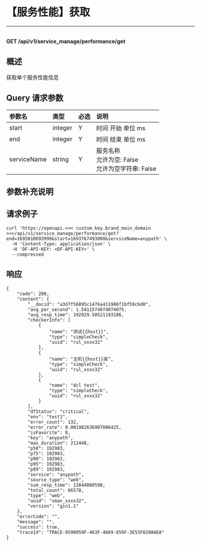 # 【服务性能】获取

---

<br />**GET /api/v1/service_manage/performance/get**

## 概述
获取单个服务性能信息




## Query 请求参数

| 参数名        | 类型     | 必选   | 说明              |
|:-----------|:-------|:-----|:----------------|
| start | integer | Y | 时间 开始 单位 ms<br> |
| end | integer | Y | 时间 结束 单位 ms<br> |
| serviceName | string | Y | 服务名称<br>允许为空: False <br>允许为空字符串: False <br> |

## 参数补充说明





## 请求例子
```shell
curl 'https://openapi.<<< custom_key.brand_main_domain >>>/api/v1/service_manage/performance/get?end=1693810693999&start=1693767493000&serviceName=anypath' \
  -H 'Content-Type: application/json' \
  -H 'DF-API-KEY: <DF-API-KEY>' \
  --compressed
```




## 响应
```shell
{
    "code": 200,
    "content": {
        "__docid": "a3d7f56895c1476a411986f1bf59c6d0",
        "avg_per_second": 1.5411574074074075,
        "avg_resp_time": 192929.50521193186,
        "checkerInfo": [
            {
                "name": "测试{{host}}",
                "type": "simpleCheck",
                "uuid": "rul_xxxx32"
            },
            {
                "name": "主机{{host}}高",
                "type": "simpleCheck",
                "uuid": "rul_xxxx32"
            },
            {
                "name": "dcl test",
                "type": "simpleCheck",
                "uuid": "rul_xxxx32"
            }
        ],
        "dfStatus": "critical",
        "env": "test1",
        "error_count": 132,
        "error_rate": 0.001982636907086425,
        "isFavorite": 0,
        "key": "anypath",
        "max_duration": 212448,
        "p50": 192983,
        "p75": 192983,
        "p90": 192983,
        "p95": 192983,
        "p99": 192983,
        "service": "anypath",
        "source_type": "web",
        "sum_resp_time": 12844860598,
        "total_count": 66578,
        "type": "web",
        "uuid": "sman_xxxx32",
        "version": "gin1.1"
    },
    "errorCode": "",
    "message": "",
    "success": true,
    "traceId": "TRACE-9590059F-463F-4669-859F-3E53F020AAEA"
} 
```




